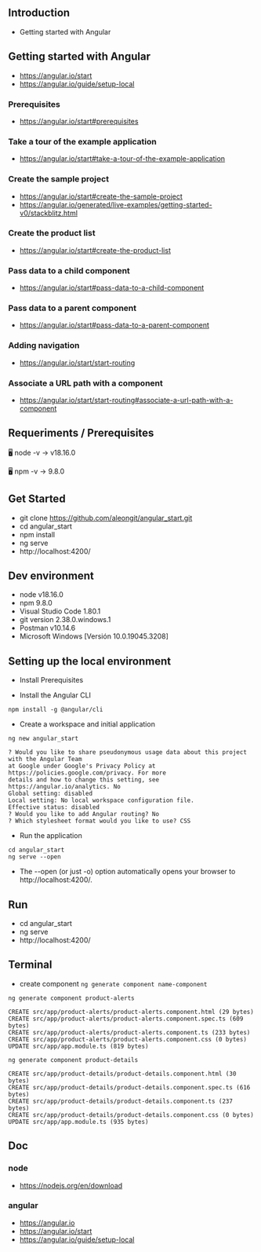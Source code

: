 ## Introduction

- Getting started with Angular



## Getting started with Angular
- https://angular.io/start
- https://angular.io/guide/setup-local


### Prerequisites
- https://angular.io/start#prerequisites


### Take a tour of the example application
- https://angular.io/start#take-a-tour-of-the-example-application


### Create the sample project
- https://angular.io/start#create-the-sample-project
- https://angular.io/generated/live-examples/getting-started-v0/stackblitz.html


### Create the product list
- https://angular.io/start#create-the-product-list


### Pass data to a child component
- https://angular.io/start#pass-data-to-a-child-component


### Pass data to a parent component
- https://angular.io/start#pass-data-to-a-parent-component


### Adding navigation
- https://angular.io/start/start-routing

### Associate a URL path with a component
- https://angular.io/start/start-routing#associate-a-url-path-with-a-component






## Requeriments / Prerequisites

🖥️ node -v
→ v18.16.0

🖥️ npm -v
→ 9.8.0



## Get Started

- git clone https://github.com/aleongit/angular_start.git
- cd angular_start
- npm install
- ng serve
- http://localhost:4200/



## Dev environment

- node v18.16.0
- npm 9.8.0
- Visual Studio Code 1.80.1
- git version 2.38.0.windows.1
- Postman v10.14.6
- Microsoft Windows [Versión 10.0.19045.3208]




## Setting up the local environment

- Install Prerequisites

- Install the Angular CLI
```
npm install -g @angular/cli
```

- Create a workspace and initial application
```
ng new angular_start
```
```
? Would you like to share pseudonymous usage data about this project with the Angular Team
at Google under Google's Privacy Policy at https://policies.google.com/privacy. For more
details and how to change this setting, see https://angular.io/analytics. No
Global setting: disabled
Local setting: No local workspace configuration file.
Effective status: disabled
? Would you like to add Angular routing? No
? Which stylesheet format would you like to use? CSS
```

- Run the application
```
cd angular_start
ng serve --open
```
- The --open (or just -o) option automatically opens your browser to http://localhost:4200/.



## Run

- cd angular_start
- ng serve
- http://localhost:4200/



## Terminal

- create component `ng generate component name-component`
```
ng generate component product-alerts

CREATE src/app/product-alerts/product-alerts.component.html (29 bytes)
CREATE src/app/product-alerts/product-alerts.component.spec.ts (609 bytes)
CREATE src/app/product-alerts/product-alerts.component.ts (233 bytes)
CREATE src/app/product-alerts/product-alerts.component.css (0 bytes)
UPDATE src/app/app.module.ts (819 bytes)
```
```
ng generate component product-details

CREATE src/app/product-details/product-details.component.html (30 bytes)
CREATE src/app/product-details/product-details.component.spec.ts (616 bytes)
CREATE src/app/product-details/product-details.component.ts (237 bytes)
CREATE src/app/product-details/product-details.component.css (0 bytes)
UPDATE src/app/app.module.ts (935 bytes)
```



## Doc

### node
- https://nodejs.org/en/download


### angular
- https://angular.io
- https://angular.io/start
- https://angular.io/guide/setup-local

